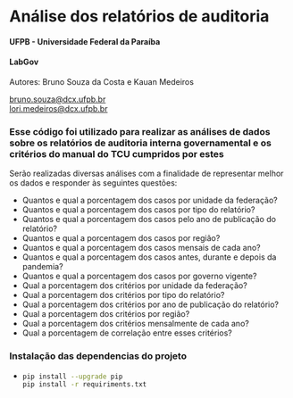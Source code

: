 # Análise dos relatórios de auditoria

#### UFPB - Universidade Federal da Paraíba
#### LabGov
Autores: Bruno Souza da Costa e Kauan Medeiros 


bruno.souza@dcx.ufpb.br  
lori.medeiros@dcx.ufpb.br

### Esse código foi utilizado para realizar as análises de dados sobre os relatórios de auditoria interna governamental e os critérios do manual do TCU cumpridos por estes

Serão realizadas diversas análises com a finalidade de representar melhor os dados e responder às seguintes questões:

- Quantos e qual a porcentagem dos casos por unidade da federação?
- Quantos e qual a porcentagem dos casos por tipo do relatório?
- Quantos e qual a porcentagem dos casos pelo ano de publicação do relatório?
- Quantos e qual a porcentagem dos casos por região?
- Quantos e qual a porcentagem dos casos mensais de cada ano?
- Quantos e qual a porcentagem dos casos antes, durante e depois da pandemia?
- Quantos e qual a porcentagem dos casos por governo vigente?
- Qual a porcentagem dos critérios por unidade da federação?
- Qual a porcentagem dos critérios por tipo do relatório?
- Qual a porcentagem dos critérios por ano de publicação do relatório?
- Qual a porcentagem dos critérios por região?
- Qual a porcentagem dos critérios mensalmente de cada ano?
- Qual a porcentagem de correlação entre esses critérios?

### Instalação das dependencias do projeto
 - ```bash
   pip install --upgrade pip
   pip install -r requiriments.txt
   ```
